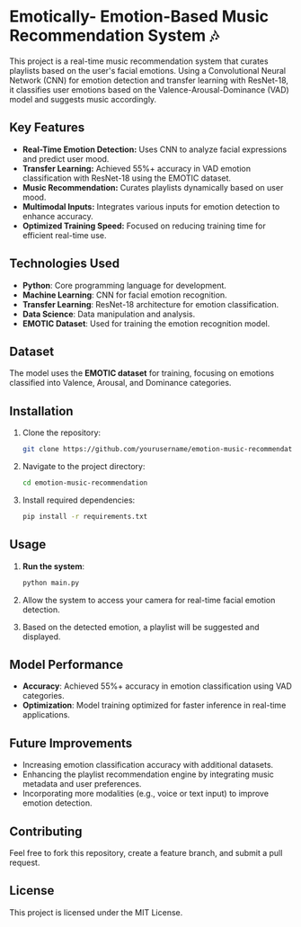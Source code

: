 # Emotically- Emotion-Based Music Recommendation System 🎶

This project is a real-time music recommendation system that curates playlists based on the user's facial emotions. Using a Convolutional Neural Network (CNN) for emotion detection and transfer learning with ResNet-18, it classifies user emotions based on the Valence-Arousal-Dominance (VAD) model and suggests music accordingly.

## Key Features
- **Real-Time Emotion Detection:** Uses CNN to analyze facial expressions and predict user mood.
- **Transfer Learning:** Achieved 55%+ accuracy in VAD emotion classification with ResNet-18 using the EMOTIC dataset.
- **Music Recommendation:** Curates playlists dynamically based on user mood.
- **Multimodal Inputs:** Integrates various inputs for emotion detection to enhance accuracy.
- **Optimized Training Speed:** Focused on reducing training time for efficient real-time use.

## Technologies Used
- **Python**: Core programming language for development.
- **Machine Learning**: CNN for facial emotion recognition.
- **Transfer Learning**: ResNet-18 architecture for emotion classification.
- **Data Science**: Data manipulation and analysis.
- **EMOTIC Dataset**: Used for training the emotion recognition model.

## Dataset
The model uses the **EMOTIC dataset** for training, focusing on emotions classified into Valence, Arousal, and Dominance categories.

## Installation

1. Clone the repository:
   ```bash
   git clone https://github.com/yourusername/emotion-music-recommendation.git
   ```

2. Navigate to the project directory:
   ```bash
   cd emotion-music-recommendation
   ```

3. Install required dependencies:
   ```bash
   pip install -r requirements.txt
   ```

## Usage

1. **Run the system**:
   ```bash
   python main.py
   ```

2. Allow the system to access your camera for real-time facial emotion detection.

3. Based on the detected emotion, a playlist will be suggested and displayed.

## Model Performance
- **Accuracy**: Achieved 55%+ accuracy in emotion classification using VAD categories.
- **Optimization**: Model training optimized for faster inference in real-time applications.

## Future Improvements
- Increasing emotion classification accuracy with additional datasets.
- Enhancing the playlist recommendation engine by integrating music metadata and user preferences.
- Incorporating more modalities (e.g., voice or text input) to improve emotion detection.

## Contributing
Feel free to fork this repository, create a feature branch, and submit a pull request.

## License
This project is licensed under the MIT License.

